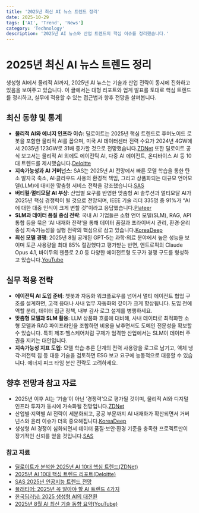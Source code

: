 ```yaml
---
title: '2025년 최신 AI 뉴스 트렌드 정리'
date: 2025-10-29
tags: ['AI', 'Trend', 'News']
category: 'Technology'
description: '2025년 AI 뉴스와 산업 트렌드의 핵심 이슈를 정리했습니다.'
---
```


# 2025년 최신 AI 뉴스 트렌드 정리

생성형 AI에서 물리적 AI까지, 2025년 AI 뉴스는 기술과 산업 전략이 동시에 진화하고 있음을 보여주고 있습니다. 이 글에서는 대형 리포트와 업계 발표를 토대로 핵심 트렌드를 정리하고, 실무에 적용할 수 있는 접근법과 향후 전망을 살펴봅니다.

## 최신 동향 및 통계

- **물리적 AI와 에너지 인프라 이슈**: 딜로이트는 2025년 핵심 트렌드로 휴머노이드 로봇을 포함한 물리적 AI를 꼽으며, 미국 AI 데이터센터 전력 수요가 2024년 4GW에서 2035년 123GW로 31배 증가할 것으로 전망했습니다.[ZDNet](https://zdnet.co.kr/view/?no=20251014215942) 또한 딜로이트 공식 보고서는 물리적 AI 외에도 에이전틱 AI, 다중 AI 에이전트, 온디바이스 AI 등 10대 트렌드를 제시했습니다.[Deloitte](https://www.deloitte.com/kr/ko/issues/generative-ai/ai-trend-2025.html)
- **지속가능성과 AI 거버넌스**: SAS는 2025년 AI 전망에서 빠른 모델 학습을 통한 탄소 발자국 축소, AI·클라우드 사용의 환경적 책임, 그리고 상품화되는 대규모 언어모델(LLM)에 대비한 맞춤형 서비스 전략을 강조했습니다.[SAS](https://www.sas.com/ko_kr/news/press-releases/2024/november/ai_trend_report_2025.html)
- **버티컬·멀티모달 AI 부상**: 산업별 요구를 반영한 맞춤형 AI 솔루션과 멀티모달 AI가 2025년 핵심 경쟁력이 될 것으로 전망되며, IEEE 기술 리더 335명 중 91%가 “AI에 대한 대중 인식이 크게 변할 것”이라고 응답했습니다.[Plateer](https://www.plateer.com/ko/board/contents/view/2025%EB%85%84-%EA%BC%AD-%EC%95%8C%EC%95%84%EC%95%BC-%ED%95%A0-AI-%ED%8A%B8%EB%A0%8C%EB%93%9C-4%EA%B0%80%EC%A7%80)
- **SLM과 데이터 품질 중심 전략**: 국내 AI 기업들은 소형 언어 모델(SLM), RAG, API 통합 등을 묶은 ‘AI 내재화 전략’을 통해 데이터 품질과 프라이버시 관리, 환경·윤리 중심 지속가능성을 실행 전략의 핵심으로 삼고 있습니다.[KoreaDeep](https://www.koreadeep.com/blog/generative-ai-industry-trends)
- **최신 모델 경쟁**: 2025년 8월 공개된 GPT-5는 과학·의료 분야에서 높은 성능을 보이며 토큰 사용량을 최대 85% 절감했다고 평가받는 반면, 앤트로픽의 Claude Opus 4.1, 바이두의 젠플로 2.0 등 다양한 에이전트형 도구가 경쟁 구도를 형성하고 있습니다.[YouTube](https://www.youtube.com/watch?v=PKFuwdhi0d8)

## 실무 적용 전략

- **에이전틱 AI 도입 준비**: 챗봇과 자동화 워크플로우를 넘어서 멀티 에이전트 협업 구조를 설계하면, 고객 응대나 사내 업무 자동화의 깊이가 크게 향상됩니다. 도입 전에 역할 분리, 데이터 접근 정책, 내부 감사 로그 설계를 병행하세요.
- **맞춤형 모델과 SLM 활용**: LLM 상품화 흐름에 대비해, 사내 데이터로 최적화한 소형 모델과 RAG 파이프라인을 조합하면 비용을 낮추면서도 도메인 전문성을 확보할 수 있습니다. 특히 제조·헬스케어처럼 규제가 엄격한 산업에서는 SLM이 데이터 주권을 지키는 대안입니다.
- **지속가능성 지표 도입**: 모델 학습·추론 단계의 전력 사용량을 로그로 남기고, 액체 냉각·저전력 칩 등 대응 기술을 검토하면 ESG 보고 요구에 능동적으로 대응할 수 있습니다. 에너지 피크 타임 분산 전략도 고려하세요.

## 향후 전망과 참고 자료

- 2025년 이후 AI는 ‘기술’이 아닌 ‘경쟁력’으로 평가될 것이며, 물리적 AI와 디지털 인프라 투자가 동시에 가속화될 전망입니다.[ZDNet](https://zdnet.co.kr/view/?no=20251014215942)
- 산업별·지역별 AI 전략이 세분화되고, 공공 부문까지 AI 내재화가 확산되면서 거버넌스와 윤리 이슈가 더욱 중요해집니다.[KoreaDeep](https://www.koreadeep.com/blog/generative-ai-industry-trends)
- 생성형 AI 경쟁이 심화되면서 데이터 품질·보안·환경 기준을 충족한 프로젝트만이 장기적인 신뢰를 얻을 것입니다.[SAS](https://www.sas.com/ko_kr/news/press-releases/2024/november/ai_trend_report_2025.html)

### 참고 자료

- [딜로이트가 분석한 2025년 AI 10대 핵심 트렌드(ZDNet)](https://zdnet.co.kr/view/?no=20251014215942)
- [2025년 AI 10대 핵심 트렌드 리포트(Deloitte)](https://www.deloitte.com/kr/ko/issues/generative-ai/ai-trend-2025.html)
- [SAS 2025년 인공지능 트렌드 전망](https://www.sas.com/ko_kr/news/press-releases/2024/november/ai_trend_report_2025.html)
- [플래티어: 2025년 꼭 알아야 할 AI 트렌드 4가지](https://www.plateer.com/ko/board/contents/view/2025%EB%85%84-%EA%BC%AD-%EC%95%8C%EC%95%84%EC%95%BC-%ED%95%A0-AI-%ED%8A%B8%EB%A0%8C%EB%93%9C-4%EA%B0%80%EC%A7%80)
- [한국딥러닝: 2025 생성형 AI의 대전환](https://www.koreadeep.com/blog/generative-ai-industry-trends)
- [2025년 8월 AI 최신 기술 동향 요약(YouTube)](https://www.youtube.com/watch?v=PKFuwdhi0d8)


